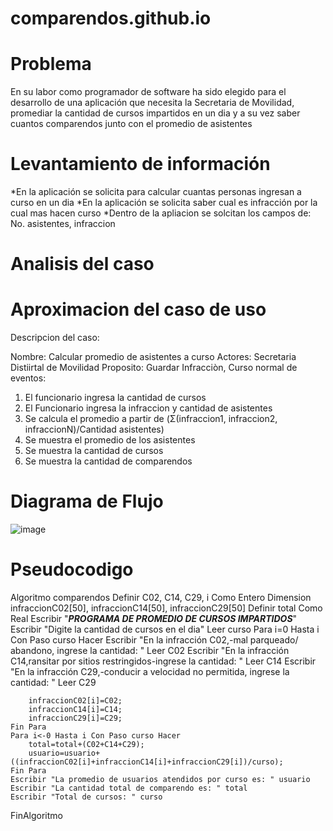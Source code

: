 # comparendos.github.io

# Problema

En su labor como programador de software ha sido elegido para el desarrollo de una aplicación que necesita la Secretaria de Movilidad, promediar la cantidad de cursos impartidos en un dia y a su vez saber cuantos comparendos junto con el promedio de asistentes

# Levantamiento de información 

*En la aplicación se solicita para calcular cuantas personas ingresan a curso en un dia
*En la aplicación se solicita saber cual es infracción por la cual mas hacen curso
*Dentro de la apliacion se solcitan los campos de: No. asistentes, infraccion

# Analisis del caso


# Aproximacion del caso de uso

Descripcion del caso:

Nombre: Calcular promedio de asistentes a curso
Actores: Secretaria Distiirtal de Movilidad
Proposito: Guardar Infracciòn, 
Curso normal de eventos:
  1. El funcionario ingresa la cantidad de cursos
  2. El Funcionario ingresa la infraccion y cantidad de asistentes
  3. Se calcula el promedio a partir de (Σ(infraccion1, infraccion2, infraccionN)/Cantidad asistentes)
  4. Se muestra el promedio de los asistentes
  5. Se muestra la cantidad de cursos
  6. Se muestra la cantidad de comparendos

# Diagrama de Flujo

![image](https://github.com/Anama053/comparendos.github.io/assets/113647233/f58ae90e-b605-41a5-a482-81b7ff19d00d)


# Pseudocodigo

Algoritmo comparendos
	Definir C02, C14, C29, i Como Entero
	Dimension infraccionC02[50], infraccionC14[50], infraccionC29[50]
	Definir total Como Real
	Escribir "*****PROGRAMA DE PROMEDIO DE CURSOS IMPARTIDOS*****" 
	Escribir "Digite la cantidad de cursos en el dia"
	Leer curso
	Para i=0 Hasta i Con Paso curso Hacer
		Escribir "En la infracción C02,-mal parqueado/ abandono, ingrese la cantidad: "
		Leer C02
		Escribir "En la infracción C14,ransitar por sitios restringidos-ingrese la cantidad: "
		Leer C14
		Escribir "En la infracción C29,-conducir a velocidad no permitida, ingrese la cantidad: "
		Leer C29
		
		infraccionC02[i]=C02;
		infraccionC14[i]=C14;
		infraccionC29[i]=C29;
	Fin Para
	Para i<-0 Hasta i Con Paso curso Hacer
		total=total+(C02+C14+C29);
		usuario=usuario+((infraccionC02[i]+infraccionC14[i]+infraccionC29[i])/curso);
	Fin Para
	Escribir "La promedio de usuarios atendidos por curso es: " usuario
	Escribir "La cantidad total de comparendo es: " total
	Escribir "Total de cursos: " curso
FinAlgoritmo

